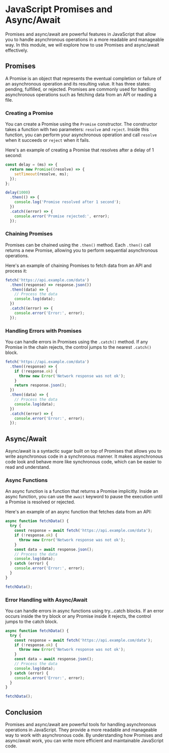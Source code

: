 # JavaScript Promises and Async/Await

Promises and async/await are powerful features in JavaScript that allow you to handle asynchronous operations in a more readable and manageable way. In this module, we will explore how to use Promises and async/await effectively.

## Promises

A Promise is an object that represents the eventual completion or failure of an asynchronous operation and its resulting value. It has three states: pending, fulfilled, or rejected. Promises are commonly used for handling asynchronous operations such as fetching data from an API or reading a file.

### Creating a Promise

You can create a Promise using the `Promise` constructor. The constructor takes a function with two parameters: `resolve` and `reject`. Inside this function, you can perform your asynchronous operation and call `resolve` when it succeeds or `reject` when it fails.

Here's an example of creating a Promise that resolves after a delay of 1 second:

```javascript
const delay = (ms) => {
  return new Promise((resolve) => {
    setTimeout(resolve, ms);
  });
};

delay(1000)
  .then(() => {
    console.log('Promise resolved after 1 second');
  })
  .catch((error) => {
    console.error('Promise rejected:', error);
  });
```

### Chaining Promises

Promises can be chained using the `.then()` method. Each `.then()` call returns a new Promise, allowing you to perform sequential asynchronous operations.

Here's an example of chaining Promises to fetch data from an API and process it:

```javascript
fetch('https://api.example.com/data')
  .then((response) => response.json())
  .then((data) => {
    // Process the data
    console.log(data);
  })
  .catch((error) => {
    console.error('Error:', error);
  });
```

### Handling Errors with Promises

You can handle errors in Promises using the `.catch()` method. If any Promise in the chain rejects, the control jumps to the nearest `.catch()` block.

```javascript
fetch('https://api.example.com/data')
  .then((response) => {
    if (!response.ok) {
      throw new Error('Network response was not ok');
    }
    return response.json();
  })
  .then((data) => {
    // Process the data
    console.log(data);
  })
  .catch((error) => {
    console.error('Error:', error);
  });
```

## Async/Await

Async/await is a syntactic sugar built on top of Promises that allows you to write asynchronous code in a synchronous manner. It makes asynchronous code look and behave more like synchronous code, which can be easier to read and understand.

### Async Functions

An async function is a function that returns a Promise implicitly. Inside an async function, you can use the `await` keyword to pause the execution until a Promise is resolved or rejected.

Here's an example of an async function that fetches data from an API:

```javascript
async function fetchData() {
  try {
    const response = await fetch('https://api.example.com/data');
    if (!response.ok) {
      throw new Error('Network response was not ok');
    }
    const data = await response.json();
    // Process the data
    console.log(data);
  } catch (error) {
    console.error('Error:', error);
  }
}

fetchData();
```

### Error Handling with Async/Await

You can handle errors in async functions using try...catch blocks. If an error occurs inside the try block or any Promise inside it rejects, the control jumps to the catch block.

```javascript
async function fetchData() {
  try {
    const response = await fetch('https://api.example.com/data');
    if (!response.ok) {
      throw new Error('Network response was not ok');
    }
    const data = await response.json();
    // Process the data
    console.log(data);
  } catch (error) {
    console.error('Error:', error);
  }
}

fetchData();
```

## Conclusion

Promises and async/await are powerful tools for handling asynchronous operations in JavaScript. They provide a more readable and manageable way to work with asynchronous code. By understanding how Promises and async/await work, you can write more efficient and maintainable JavaScript code.
